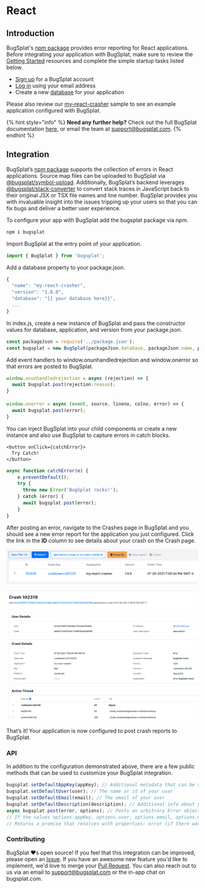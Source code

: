 # React

## Introduction

BugSplat's [npm package](https://www.npmjs.com/package/bugsplat) provides error reporting for React applications. Before integrating your application with BugSplat, make sure to review the [Getting Started](https://www.bugsplat.com/resources/bugsplat-101/) resources and complete the simple startup tasks listed below.

* [Sign up](https://app.bugsplat.com/v2/sign-up) for a BugSplat account
* [Log in](https://app.bugsplat.com/auth0/login) using your email address
* Create a new [database](https://app.bugsplat.com/v2/company) for your application

Please also review our [my-react-crasher](https://github.com/BugSplat-Git/my-react-crasher) sample to see an example application configured with BugSplat.

{% hint style="info" %}
**Need any further help?** Check out the full BugSplat documentation [here](https://www.bugsplat.com/docs), or email the team at [support@bugsplat.com](mailto:support@bugsplat.com).
{% endhint %}

## Integration

BugSplat’s [npm package](https://www.npmjs.com/package/bugsplat) supports the collection of errors in React applications. Source map files can be uploaded to BugSplat via [@bugsplat/symbol-upload](https://www.npmjs.com/package/@bugsplat/symbol-upload). Additionally, BugSplat’s backend leverages [@bugsplat/stack-converter](https://www.npmjs.com/package/@bugsplat/stack-converter) to convert stack traces in JavaScript back to their original JSX or TSX file names and line number. BugSplat provides you with invaluable insight into the issues tripping up your users so that you can fix bugs and deliver a better user experience.

To configure your app with BugSplat add the bugsplat package via npm.

```bash
npm i bugsplat
```

Import BugSplat at the entry point of your application.

```typescript
import { BugSplat } from 'bugsplat';
```

Add a database property to your package.json.

```typescript
{
  "name": "my-react-crasher",
  "version": "1.0.0",
  "database": "{{ your database here}}",
  ...
}
```

In index.js, create a new instance of BugSplat and pass the constructor values for database, application, and version from your package.json.

```typescript
const packageJson = require('../package.json');
const bugsplat = new BugSplat(packageJson.database, packageJson.name, packageJson.version);
```

Add event handlers to window.onunhandledrejection and window.onerror so that errors are posted to BugSplat.

```typescript
window.onunhandledrejection = async (rejection) => {
  await bugsplat.post(rejection.reason);
}

window.onerror = async (event, source, lineno, colno, error) => {
  await bugsplat.post(error);
}
```

You can inject BugSplat into your child components or create a new instance and also use BugSplat to capture errors in catch blocks.

```markup
<button onClick={catchError}>
  Try Catch!
</button>
```

```typescript
async function catchError(e) {
    e.preventDefault();
    try {
      throw new Error('BugSplat rocks!');
    } catch (error) {
      await bugsplat.post(error);
    }
}
```

After posting an error, navigate to the Crashes page in BugSplat and you should see a new error report for the application you just configured. Click the link in the **ID** column to see details about your crash on the Crash page.

![Crashes page filtered by application my-react-crasher](../../../../.gitbook/assets/screen-shot-2021-08-18-at-10.53.19-am.png)

![my-react-crasher example crash](../../../../.gitbook/assets/screen-shot-2021-08-18-at-10.53.57-am.png)

That’s it! Your application is now configured to post crash reports to BugSplat.

### **API**

In addition to the configuration demonstrated above, there are a few public methods that can be used to customize your BugSplat integration.

```typescript
bugsplat.setDefaultAppKey(appKey); // Additional metadata that can be queried via BugSplat's web application
bugsplat.setDefaultUser(user); // The name or id of your user
bugsplat.setDefaultEmail(email); // The email of your user
bugsplat.setDefaultDescription(description); // Additional info about your crash that gets reset after every post
async bugsplat.post(error, options); // Posts an arbitrary Error object to BugSplat
// If the values options.appKey, options.user, options.email, options.description are set the corresponding default values will be overwritten
// Returns a promise that resolves with properties: error (if there was an error posting to BugSplat), response (the response from the BugSplat crash post API), and original (the error passed by bugsplat.post)
```

### **Contributing**

BugSplat ❤️s open source! If you feel that this integration can be improved, please open an [Issue](https://github.com/BugSplat-Git/bugsplat-unity/issues). If you have an awesome new feature you'd like to implement, we'd love to merge your [Pull Request](https://github.com/BugSplat-Git/bugsplat-unity/pulls). You can also reach out to us via an email to [support@bugsplat.com](mailto:support@bugsplat.com) or the in-app chat on bugsplat.com.  
  


